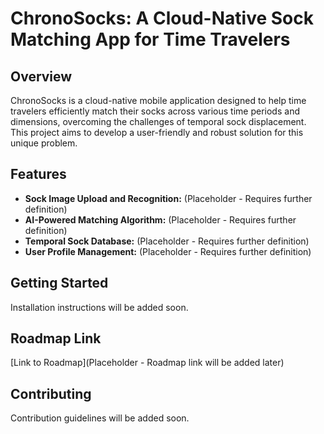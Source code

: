 # ChronoSocks: A Cloud-Native Sock Matching App for Time Travelers

## Overview

ChronoSocks is a cloud-native mobile application designed to help time travelers efficiently match their socks across various time periods and dimensions, overcoming the challenges of temporal sock displacement.  This project aims to develop a user-friendly and robust solution for this unique problem.

## Features

* **Sock Image Upload and Recognition:** (Placeholder - Requires further definition)
* **AI-Powered Matching Algorithm:** (Placeholder - Requires further definition)
* **Temporal Sock Database:** (Placeholder - Requires further definition)
* **User Profile Management:** (Placeholder - Requires further definition)


## Getting Started

Installation instructions will be added soon.

## Roadmap Link

[Link to Roadmap](Placeholder - Roadmap link will be added later)

## Contributing

Contribution guidelines will be added soon.
